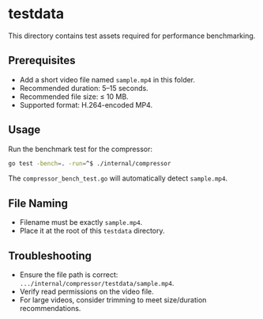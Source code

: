 # testdata

This directory contains test assets required for performance benchmarking.

## Prerequisites

- Add a short video file named `sample.mp4` in this folder.
- Recommended duration: 5–15 seconds.
- Recommended file size: ≤ 10 MB.
- Supported format: H.264-encoded MP4.

## Usage

Run the benchmark test for the compressor:

```bash
go test -bench=. -run=^$ ./internal/compressor
```

The `compressor_bench_test.go` will automatically detect `sample.mp4`.

## File Naming

- Filename must be exactly `sample.mp4`.
- Place it at the root of this `testdata` directory.

## Troubleshooting

- Ensure the file path is correct: `.../internal/compressor/testdata/sample.mp4`.
- Verify read permissions on the video file.
- For large videos, consider trimming to meet size/duration recommendations.
